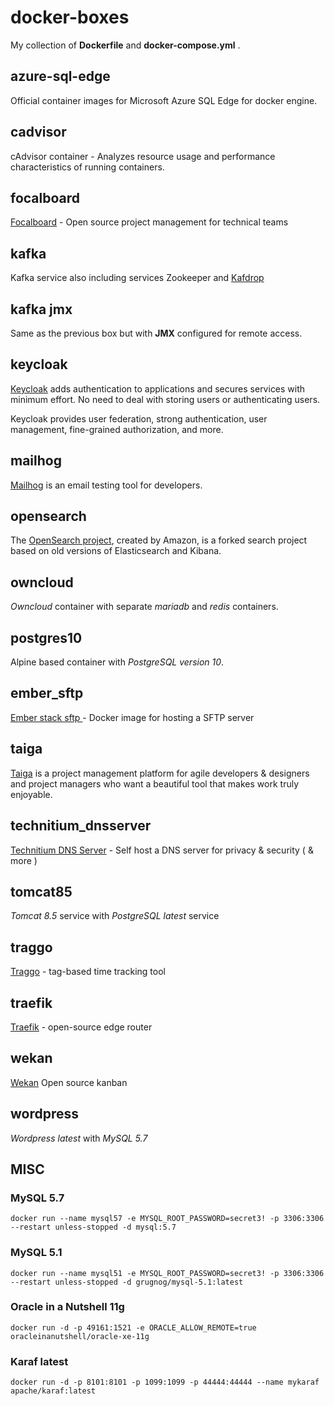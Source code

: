 # docker-boxes

My collection of **Dockerfile** and **docker-compose.yml** .

## azure-sql-edge

Official container images for Microsoft Azure SQL Edge for docker engine.

## cadvisor

cAdvisor container - Analyzes resource usage and performance characteristics of running containers.

## focalboard

[Focalboard](https://www.focalboard.com/) - Open source project management for technical teams

## kafka

Kafka service also including services Zookeeper and [Kafdrop](https://github.com/obsidiandynamics/kafdrop)

## kafka jmx

Same as the previous box but with **JMX** configured for remote access.

## keycloak

[Keycloak](https://www.keycloak.org/) adds authentication to applications and secures services with minimum effort.
No need to deal with storing users or authenticating users.

Keycloak provides user federation, strong authentication, user management, fine-grained authorization, and more.

## mailhog

[Mailhog](https://github.com/mailhog/MailHog) is an email testing tool for developers.


## opensearch

The [OpenSearch project](https://opensearch.org/about.html), created by Amazon, is a forked search project based on old versions of Elasticsearch and Kibana.

## owncloud

*Owncloud* container with separate *mariadb* and *redis* containers.

## postgres10

Alpine based container with *PostgreSQL version 10*.

## ember_sftp

[Ember stack sftp ](https://github.com/emberstack/docker-sftp) - Docker image for hosting a SFTP server 


## taiga

[Taiga](https://taiga.io/) is a project management platform for agile developers & designers and project managers who want a beautiful tool that makes work truly enjoyable.

## technitium_dnsserver

[Technitium DNS Server](https://technitium.com/dns/) - Self host a DNS server for privacy & security ( & more )


## tomcat85

*Tomcat 8.5* service with *PostgreSQL latest* service

## traggo

[Traggo](https://traggo.net/) - tag-based time tracking tool

## traefik

[Traefik](https://doc.traefik.io/traefik/) - open-source edge router

## wekan

[Wekan](https://wekan.github.io/) Open source kanban

## wordpress

*Wordpress latest* with *MySQL 5.7*


## MISC

### MySQL 5.7

`docker run --name mysql57 -e MYSQL_ROOT_PASSWORD=secret3! -p 3306:3306 --restart unless-stopped -d mysql:5.7`

### MySQL 5.1

`docker run --name mysql51 -e MYSQL_ROOT_PASSWORD=secret3! -p 3306:3306 --restart unless-stopped -d grugnog/mysql-5.1:latest`

### Oracle in a Nutshell 11g

`docker run -d -p 49161:1521 -e ORACLE_ALLOW_REMOTE=true oracleinanutshell/oracle-xe-11g`

### Karaf latest

`docker run -d -p 8101:8101 -p 1099:1099 -p 44444:44444 --name mykaraf apache/karaf:latest`